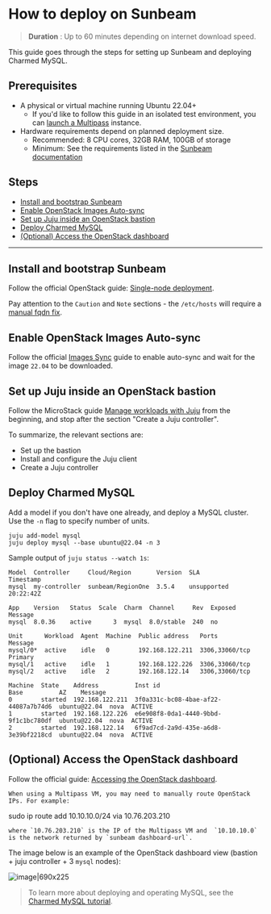 
# How to deploy on Sunbeam

> **Duration** : Up to 60 minutes depending on internet download speed.

This guide goes through the steps for setting up Sunbeam and deploying Charmed MySQL. 

## Prerequisites
* A physical or virtual machine running Ubuntu 22.04+
  * If you'd like to follow this guide in an isolated test environment, you can [launch a Multipass](/tutorial/1-set-up-the-environment) instance.
* Hardware requirements depend on planned deployment size.
  * Recommended: 8 CPU cores, 32GB RAM, 100GB of storage
  * Minimum: See the requirements listed in the [Sunbeam documentation][Single-node guided]

## Steps
* [Install and bootstrap Sunbeam](#install-and-bootstrap-sunbeam)
* [Enable OpenStack Images Auto-sync](#enable-openstack-images-auto-sync)
* [Set up Juju inside an OpenStack bastion](set-up-juju-inside-an-openstack-bastion)
* [Deploy Charmed MySQL](#deploy-charmed-mysql)
* [(Optional) Access the OpenStack dashboard](#optional-access-the-openstack-dashboard)
---

## Install and bootstrap Sunbeam
Follow the official OpenStack guide: [Single-node deployment][Single-node guided]. 

Pay attention to the `Caution` and `Note` sections - the `/etc/hosts` will require a [manual fqdn fix](https://github.com/canonical/multipass/issues/3277#issuecomment-2471434029).

## Enable OpenStack Images Auto-sync
Follow the official [Images Sync] guide to enable auto-sync and wait for the image `22.04` to be downloaded.

## Set up Juju inside an OpenStack bastion
Follow the MicroStack guide [Manage workloads with Juju] from the beginning, and stop after the section "Create a Juju controller". 

To summarize, the relevant sections are:
* Set up the bastion
* Install and configure the Juju client
* Create a Juju controller 

## Deploy Charmed MySQL
Add a model if you don't have one already, and deploy a MySQL cluster. Use the `-n` flag to specify number of units.
```shell
juju add-model mysql
juju deploy mysql --base ubuntu@22.04 -n 3
```

Sample output of `juju status --watch 1s`:
```shell
Model  Controller     Cloud/Region       Version  SLA          Timestamp
mysql  my-controller  sunbeam/RegionOne  3.5.4    unsupported  20:22:42Z

App    Version   Status  Scale  Charm  Channel     Rev  Exposed  Message
mysql  8.0.36    active      3  mysql  8.0/stable  240  no       

Unit      Workload  Agent  Machine  Public address   Ports           Message
mysql/0*  active    idle   0        192.168.122.211  3306,33060/tcp  Primary
mysql/1   active    idle   1        192.168.122.226  3306,33060/tcp  
mysql/2   active    idle   2        192.168.122.14   3306,33060/tcp  

Machine  State    Address          Inst id                               Base          AZ    Message
0        started  192.168.122.211  3f0a331c-bc08-4bae-af22-44087a7b74d6  ubuntu@22.04  nova  ACTIVE
1        started  192.168.122.226  e6e908f8-0da1-4440-9bbd-9f1c1bc780df  ubuntu@22.04  nova  ACTIVE
2        started  192.168.122.14   6f9ad7cd-2a9d-435e-a6d8-3e39bf2218cd  ubuntu@22.04  nova  ACTIVE
```

## (Optional) Access the OpenStack dashboard 
Follow the official guide: [Accessing the OpenStack dashboard].
```{note}
When using a Multipass VM, you may need to manually route OpenStack IPs. For example:
```
sudo ip route add 10.10.10.0/24 via 10.76.203.210 
```
where `10.76.203.210` is the IP of the Multipass VM and  `10.10.10.0` is the network returned by `sunbeam dashboard-url`. 
```

The image below is an example of the OpenStack dashboard view (bastion + juju controller + 3 `mysql` nodes):

![image|690x225](upload://fsYFnvPbgxhsAeFtfva4b5qbKii.png)

> To learn more about deploying and operating MySQL, see the [Charmed MySQL tutorial][Tutorial].

<!-- LABELS-->
[Tutorial]: /tutorial/index
[Single-node guided]: https://microstack.run/docs/single-node-guided
[Accessing the OpenStack dashboard]: https://microstack.run/docs/dashboard
[Images Sync]: https://microstack.run/docs/images
[Manage workloads with Juju]: https://microstack.run/docs/juju-workloads

